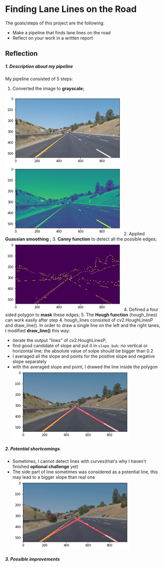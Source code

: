 # Finding Lane Lines on the Road

The goals/steps of this project are the following:
* Make a pipeline that finds lane lines on the road
* Reflect on your work in a written report

## Reflection
##### 1. Description about my pipeline
My pipeline consisted of 5 steps: 
1. Converted the image to **grayscale**;

![raw](/images_for_writesup/raw_writeup.png)
![grayscale](/images_for_writesup/gray_writeup.png)
2. Applied **Guassian smoothing** ;
3. **Canny function** to detect all the possible edges;
![canny](/images_for_writesup/canny_writeup.png)
4. Defined a four sided polygon to **mask** these edges; 
5. The **Hough function** (hough_lines) can work easily after step 4. hough_lines consisted of cv2.HoughLinesP and draw_line(). In order to draw a single line on the left and the right lanes, I modified **draw_line()** this way:
* iterate the output "lines" of cv2.HoughLinesP;
* find good candidate of slope and put it in `slope_bak`: no vertical or horizontal line; the absolute value of solpe should be bigger than 0.2
* I averaged all the slope and points for the positive slope and negative slope separately
* with the averaged slope and point, I drawed the line inside the polygon
![result](/images_for_writesup/result_writeup.png)
##### 2. Potential shortcomings
* Sometimes, I cannot detect lines with curves(that's why I haven't finished **optional challenge** yet)
* The side part of line sometimes was considered as a potential line, this may lead to a bigger slope than real one
![fail](/images_for_writesup/fail_writeup.png)
##### 3. Possible improvements

